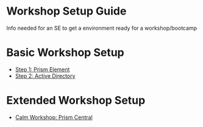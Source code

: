 # Workshop Setup Guide
Info needed for an SE to get a environment ready for a workshop/bootcamp

# Basic Workshop Setup

- [Step 1: Prism Element](./prism_element/prism_element_setup.rst)
- [Step 2: Active Directory](./active_directory/active_directory_setup.rst)

# Extended Workshop Setup

- [Calm Workshop: Prism Central](./prism_central/prism_central_setup.rst)
